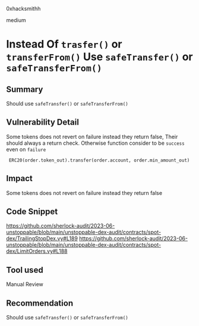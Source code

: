 0xhacksmithh

medium

# Instead Of `trasfer()` or `transferFrom()` Use `safeTransfer()` or `safeTransferFrom()`

## Summary
Should use `safeTransfer()` or `safeTransferFrom()`

## Vulnerability Detail
Some tokens does not revert on failure instead they return false, Their should always a return check.
Otherwise function consider to be `success` even on `failure`

```solidity
 ERC20(order.token_out).transfer(order.account, order.min_amount_out)
```


## Impact
Some tokens does not revert on failure instead they return false

## Code Snippet
https://github.com/sherlock-audit/2023-06-unstoppable/blob/main/unstoppable-dex-audit/contracts/spot-dex/TrailingStopDex.vy#L189
https://github.com/sherlock-audit/2023-06-unstoppable/blob/main/unstoppable-dex-audit/contracts/spot-dex/LimitOrders.vy#L188

## Tool used

Manual Review

## Recommendation
Should use `safeTransfer()` or `safeTransferFrom()`